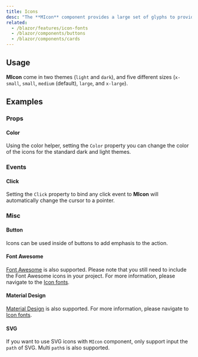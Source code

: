 ```yaml
---
title: Icons
desc: "The **MIcon** component provides a large set of glyphs to provide context to various aspects of your application. For a list of all available icons, visit the official [Material Design Icons](https://materialdesignicons.com/) page. To use any of these icons simply use the `mdi-` prefix followed by the icon name."
related:
  - /blazor/features/icon-fonts
  - /blazor/components/buttons
  - /blazor/components/cards
---
```


## Usage

**MIcon** come in two themes (`light` and `dark`), and five different sizes (`x-small`, `small`, `medium` (default), `large`, and `x-large`).

<icons-usage></icons-usage>

## Examples

### Props

#### Color

Using the color helper, setting the `Color` property you can change the color of the icons for the standard dark and light themes.

<masa-example file="Examples.components.icons.Color"></masa-example>

### Events

#### Click

Setting the `Click` property to bind any click event to **MIcon** will automatically change the cursor to a pointer.

<masa-example file="Examples.components.icons.Click"></masa-example>

### Misc

#### Button

Icons can be used inside of buttons to add emphasis to the action.

<masa-example file="Examples.components.icons.Button"></masa-example>

#### Font Awesome

[Font Awesome](https://fontawesome.com/icons/) is also supported. Please note that you still need to include the Font Awesome icons in your project.
For more information, please navigate to the [Icon fonts](/blazor/features/icon-fonts).

<masa-example file="Examples.components.icons.FontAwesome"></masa-example>

#### Material Design

[Material Design](https://material.io/tools/icons/?style=baseline) is also supported. For more information, please navigate to [Icon fonts](/blazor/features/icon-fonts).

<masa-example file="Examples.components.icons.MaterialDesign"></masa-example>

#### SVG

If you want to use SVG icons with `MIcon` component, only support input the `path` of SVG. Multi `path`s is also supported.

<masa-example file="Examples.components.icons.Svg"></masa-example>